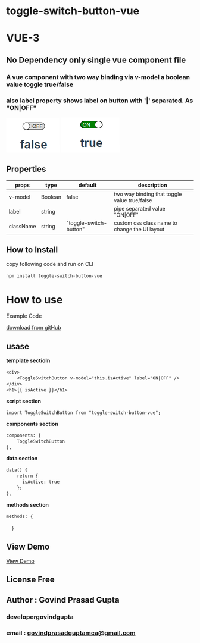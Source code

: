 # toggle-switch-button-vue
# VUE-3
## No Dependency  only single vue component file
### A vue component with two way binding via v-model a boolean value toggle true/false
### also label property shows label on button with '|' separated. As "ON|OFF" 




![](https://raw.githubusercontent.com/developergovindgupta/toggle-switch-button-vue/master/src/assets/toggleswitchbuttonoff.png)
![](https://raw.githubusercontent.com/developergovindgupta/toggle-switch-button-vue/master/src/assets/toggleswitchbuttonon.png)



## Properties

|props   | type | default | description | 
| ------------ | ------------ | ------------ | ------------ |
| v-model  | Boolean  | false | two way binding that toggle value true/false |
|label|string| | pipe separated value "ON&#124;OFF"|
|className|string|"toggle-switch-button"|custom css class name to change the UI layout|




## How to Install
copy following code and run on CLI

`npm install toggle-switch-button-vue`

# How to use 
Example Code 

[download from gitHub](https://github.com/developergovindgupta/toggle-switch-button-vue "download from gitHub")


## usase

**template sectioln**

    <div>
        <ToggleSwitchButton v-model="this.isActive" label="ON|OFF" />
    </div>
    <h1>{{ isActive }}</h1>


**script section**

    import ToggleSwitchButton from "toggle-switch-button-vue";

**components section**

    components: {
        ToggleSwitchButton
    },


**data section**

    data() {
        return {
          isActive: true
        };
    },
  

**methods section**

    methods: {
        
      }
	  
	  
## View Demo
[View Demo](https://codesandbox.io/s/toggle-switch-button-vue-ko6yz?file=/src/App.vue)

## License Free

## Author : Govind Prasad Gupta
### developergovindgupta
### email : govindprasadguptamca@gmail.com



